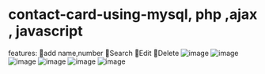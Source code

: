 # contact-card-using-mysql, php ,ajax , javascript
features:
🌟add name,number
🌟Search 
🌟Edit 
🌟Delete
![image](https://github.com/YasiYaseen/contact-card-using-mysql/assets/99872535/53bba321-2abf-49dd-848c-009fdfe4f2ac)
![image](https://github.com/YasiYaseen/contact-card-using-mysql/assets/99872535/a5e80c14-3150-4b99-8764-0b6d3e884441)
![image](https://github.com/YasiYaseen/contact-card-using-mysql/assets/99872535/8aa465a5-06bb-44de-883a-a25927a8e742)
![image](https://github.com/YasiYaseen/contact-card-using-mysql/assets/99872535/0284388c-8e00-4f1a-a9ca-451a6f2c4664)
![image](https://github.com/YasiYaseen/contact-card-using-mysql/assets/99872535/45c9f383-c3ea-43c9-aa7e-786ec6bf917f)
![image](https://github.com/YasiYaseen/contact-card-using-mysql/assets/99872535/cffe3c93-818e-469b-8559-bd9bc5274afd)
